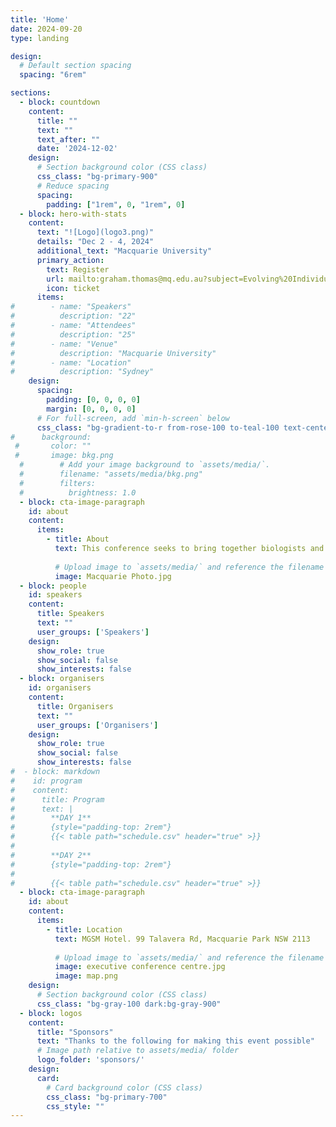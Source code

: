 ```yaml
---
title: 'Home'
date: 2024-09-20
type: landing

design:
  # Default section spacing
  spacing: "6rem"

sections:
  - block: countdown
    content:
      title: ""
      text: ""
      text_after: ""
      date: '2024-12-02'
    design:
      # Section background color (CSS class)
      css_class: "bg-primary-900"
      # Reduce spacing
      spacing:
        padding: ["1rem", 0, "1rem", 0]  
  - block: hero-with-stats
    content:
      text: "![Logo](logo3.png)"
      details: "Dec 2 - 4, 2024"
      additional_text: "Macquarie University"
      primary_action:
        text: Register
        url: mailto:graham.thomas@mq.edu.au?subject=Evolving%20Individuality%20conference%20registration
        icon: ticket
      items:
#        - name: "Speakers"
#          description: "22"
#        - name: "Attendees"
#          description: "25"
#        - name: "Venue"
#          description: "Macquarie University"
#        - name: "Location"
#          description: "Sydney"
    design:
      spacing:
        padding: [0, 0, 0, 0]
        margin: [0, 0, 0, 0]
      # For full-screen, add `min-h-screen` below
      css_class: "bg-gradient-to-r from-rose-100 to-teal-100 text-center"
#      background:
 #       color: ""
 #       image: bkg.png
  #        # Add your image background to `assets/media/`.
  #        filename: "assets/media/bkg.png"
  #        filters:
  #          brightness: 1.0
  - block: cta-image-paragraph
    id: about
    content:
      items:
        - title: About
          text: This conference seeks to bring together biologists and philosophers of biology to discuss biological individuality from an evolutionary perspective, encompassing topics from the origins of life and complex organisms to the emergence of animal cognition.
          
          # Upload image to `assets/media/` and reference the filename here
          image: Macquarie Photo.jpg
  - block: people
    id: speakers
    content:
      title: Speakers
      text: ""
      user_groups: ['Speakers']
    design:
      show_role: true
      show_social: false
      show_interests: false
  - block: organisers
    id: organisers
    content:
      title: Organisers
      text: ""
      user_groups: ['Organisers']
    design:
      show_role: true
      show_social: false
      show_interests: false
#  - block: markdown
#    id: program
#    content:
#      title: Program
#      text: |
#        **DAY 1**
#        {style="padding-top: 2rem"}
#        {{< table path="schedule.csv" header="true" >}}
#        
#        **DAY 2**
#        {style="padding-top: 2rem"}
#
#        {{< table path="schedule.csv" header="true" >}}
  - block: cta-image-paragraph
    id: about
    content:
      items:
        - title: Location
          text: MGSM Hotel. 99 Talavera Rd, Macquarie Park NSW 2113
          
          # Upload image to `assets/media/` and reference the filename here
          image: executive conference centre.jpg
          image: map.png
    design:
      # Section background color (CSS class)
      css_class: "bg-gray-100 dark:bg-gray-900"
  - block: logos
    content:
      title: "Sponsors"
      text: "Thanks to the following for making this event possible"
      # Image path relative to assets/media/ folder
      logo_folder: 'sponsors/'
    design:
      card:
        # Card background color (CSS class)
        css_class: "bg-primary-700"
        css_style: ""      
---
```

